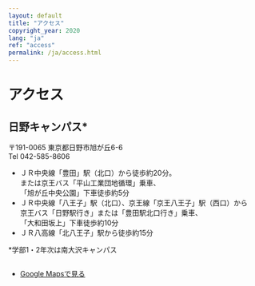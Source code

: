 ```yaml
---
layout: default
title: "アクセス"
copyright_year: 2020
lang: "ja"
ref: "access"
permalink: /ja/access.html
---
```


<h1 class="nav7">アクセス</h1>
<section>
  <h2 class="mt0">日野キャンパス*</h2>
  <p>〒191-0065 東京都日野市旭が丘6-6<br>
    Tel 042-585-8606</p>
  <ul>
    <li>ＪＲ中央線「豊田」駅（北口）から徒歩約20分。<br>
      または京王バス「平山工業団地循環」乗車、<br>
      「旭が丘中央公園」下車徒歩約5分</li>
    <li>ＪＲ中央線「八王子」駅（北口）、京王線「京王八王子」駅（西口）から<br>
      京王バス「日野駅行き」または「豊田駅北口行き」乗車、<br>
      「大和田坂上」下車徒歩約10分</li>
    <li>ＪＲ八高線「北八王子」駅から徒歩約15分</li>
  </ul>
  <p>*学部1・2年次は南大沢キャンパス</p>
  <figure class="w70 "><img src="{{ site.baseurl }}/image/map.webp" alt=""></figure>
  <ul>
    <li><a href="https://goo.gl/maps/9SF6fXR8W5T2" target="_blank" rel="noopener">Google Mapsで見る</a></li>
  </ul>
</section>
